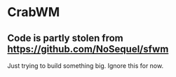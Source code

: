 # CrabWM

## Code is partly stolen from https://github.com/NoSequel/sfwm

Just trying to build something big. Ignore this for now.